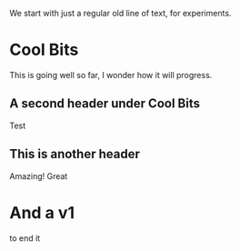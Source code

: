We start with just a regular old line of text, for experiments.

# Cool Bits

This is going well so far, I wonder how it will progress.

## A second header under Cool Bits

Test

## This is another header

Amazing!
Great

# And a v1
to end it
